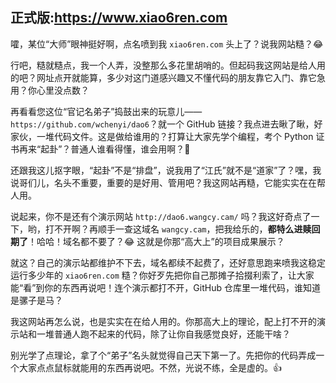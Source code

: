 正式版:https://www.xiao6ren.com
<br>
---

嚯，某位“大师”眼神挺好啊，点名喷到我 `xiao6ren.com` 头上了？说我网站糙？😂

行吧，糙就糙点，我一个人弄，没整那么多花里胡哨的。但起码我这网站是给人用的吧？网址点开就能算，多少对这门道感兴趣又不懂代码的朋友靠它入门、靠它急用？你心里没点数？

再看看您这位“官记名弟子”捣鼓出来的玩意儿——`https://github.com/wchenyi/dao6`？就一个 GitHub 链接？我点进去瞅了瞅，好家伙，一堆代码文件。这是做给谁用的？打算让大家先学个编程，考个 Python 证书再来“起卦”？普通人谁看得懂，谁会用啊？🤔

还跟我这儿抠字眼，“起卦”不是“排盘”，说我用了“江氏”就不是“道家”了？嘿，我说哥们儿，名头不重要，重要的是好用、管用吧？我这网站再糙，它能实实在在帮人用。

说起来，你不是还有个演示网站 `http://dao6.wangcy.cam/` 吗？我这好奇点了一下，哟，打不开啊？再顺手一查这域名 `wangcy.cam`，把我给乐的，**都特么进赎回期了**！哈哈！域名都不要了？😂 这就是你那“高大上”的项目成果展示？

就这？自己的演示站都维护不下去，域名都续不起费了，还好意思跑来喷我这稳定运行多少年的 `xiao6ren.com` 糙？你好歹先把你自己那摊子拾掇利索了，让大家能“看”到你的东西再说吧！连个演示都打不开，GitHub 仓库里一堆代码，谁知道是骡子是马？

我这网站再怎么说，也是实实在在给人用的。你那高大上的理论，配上打不开的演示站和一堆普通人跑不起来的代码，除了让你自我感觉良好，还能干啥？

别光学了点理论，拿了个“弟子”名头就觉得自己天下第一了。先把你的代码弄成一个大家点点鼠标就能用的东西再说吧。不然，光说不练，全是虚的。👍
